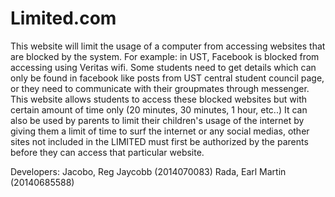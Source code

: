 # Limited.com

This website will limit the usage of a computer from accessing websites that are blocked by the system. For example: in UST, Facebook is blocked from accessing using Veritas wifi. Some students need to get details which can only be found in facebook like posts from UST central student council page, or they need to communicate with their groupmates through messenger. This website allows students to access these blocked websites but with certain amount of time only (20 minutes, 30 minutes, 1 hour, etc..) It can also be used by parents to limit their children's usage of the internet by giving them a limit of time to surf the internet or any social medias, other sites not included in the LIMITED must first be authorized by the parents before they can access that particular website.

Developers:
Jacobo, Reg Jaycobb (2014070083)
Rada, Earl Martin (20140685588)
